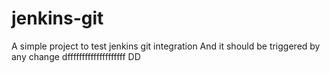 # jenkins-git
A simple project to test jenkins git integration
And it should be triggered by any change
dffffffffffffffffffff
DD
